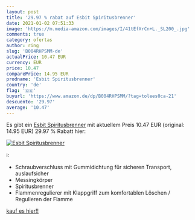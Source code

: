 ```yaml
---
layout: post
title: '29.97 % rabat auf Esbit Spiritusbrenner'
date: 2021-01-02 07:51:33
image: 'https://m.media-amazon.com/images/I/41tEfXrCn+L._SL200_.jpg'
comments: true
category: ofertas
author: ring
slug: 'B004RHPSMM-de'
actualPrice: 10.47 EUR
currency: EUR
price: 10.47
comparePrice: 14.95 EUR
prodname: 'Esbit Spiritusbrenner'
country: 'de'
flag: '🇩🇪'
buyurl: 'https://www.amazon.de/dp/B004RHPSMM/?tag=tolees0ca-21'
descuento: '29.97'
average: '10.47'
---
```


Es gibt ein [Esbit Spiritusbrenner](https://www.amazon.de/dp/B004RHPSMM/?tag=tolees0ca-21) mit aktuellem Preis 10.47 EUR (original: 14.95 EUR) 29.97 % Rabatt hier:

[![Esbit Spiritusbrenner](https://m.media-amazon.com/images/I/41tEfXrCn+L._SL200_.jpg)](https://www.amazon.de/dp/B004RHPSMM/?tag=tolees0ca-21)

ℹ️:

- Schraubverschluss mit Gummidichtung für sicheren Transport, auslaufsicher
- Messingkörper
- Spiritusbrenner
- Flammenregulierer mit Klappgriff zum komfortablen Löschen / Regulieren der Flamme

[kauf es hier!!](https://www.amazon.de/dp/B004RHPSMM/?tag=tolees0ca-21)

